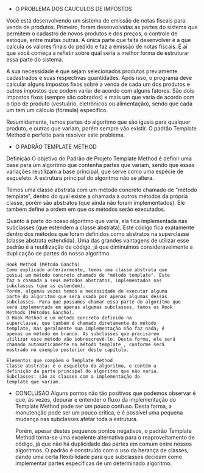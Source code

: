 * O PROBLEMA DOS CAUCULOS DE IMPOSTOS

Você está desenvolvendo um sistema de emissão de notas
fiscais para venda de produtos. Primeiro, foram desenvolvidas as
partes do sistema que permitem o cadastro de novos produtos e
dos preços, o controle de estoque, entre muitas outras.
A única parte que falta desenvolver é a que calcula os valores
finais do pedido e faz a emissão de notas fiscais. É aí que você
começa a refletir sobre qual seria a melhor forma de estruturar essa
parte do sistema.

A sua necessidade é que sejam selecionados produtos
previamente cadastrados e suas respectivas quantidades. Após isso,
o programa deve calcular alguns impostos fixos sobre a venda de
cada um dos produtos e outros impostos que podem variar de
acordo com alguns fatores. São dois impostos fixos (sempre são
cobrados) e mais um que varia de acordo com o tipo de produto
(vestuário, eletrônicos ou alimentação), sendo que cada um tem
um cálculo (fórmula) específico.

Resumidamente, temos partes do algoritmo que são iguais para
qualquer produto, e outras que variam, porém sempre vão existir.
O padrão Template Method é perfeito para resolver este
problema.

* O PADRÃO TEMPLATE METHOD

Definição
O objetivo do Padrão de Projeto Template Method é definir
uma base para um algoritmo que contenha partes que variam,
sendo que essas variações reutilizam a base principal, que serve
como uma espécie de esqueleto. A estrutura principal do algoritmo
não se altera.

Temos uma classe abstrata com um método concreto chamado
de "método template", dentro do qual existe a chamada a outros
métodos da própria classe, porém são abstratos (que ainda não
foram implementados). Ele também define a ordem em que os
métodos serão executados.

Quanto à parte do nosso algoritmo que varia, ela fica
implementada nas subclasses (que estendem a classe abstrata). Este
código fica exatamente dentro dos métodos que foram definidos
como abstratos na superclasse (classe abstrata estendida).
Uma das grandes vantagens de utilizar esse padrão é a
reutilização de código, já que diminuímos consideravelmente a
duplicação de partes do nosso algoritmo.

```
Hook Method (Método Gancho)
Como explicado anteriormente, temos uma classe abstrata que
possui um método concreto chamado de "método template". Este
faz a chamada a seus métodos abstratos, implementados nas
subclasses (que as estendem).
Porém, algumas vezes temos a necessidade de executar alguma
parte do algoritmo que será usada por apenas algumas dessas
subclasses. Para que possamos chamar essa parte do algoritmo que
será implementada em apenas algumas subclasses, temos os Hook
Methods (Métodos Gancho).
O Hook Method é um método concreto definido na
superclasse, que também é chamado diretamente do método
template, mas geralmente sua implementação não faz nada; é
apenas um método em branco. As subclasses que precisarem
utilizar esse método vão sobrescrevê-lo. Desta forma, ele será
chamado automaticamente no método template , conforme será
mostrado no exemplo posterior deste capítulo.

Elementos que compõem o Template Method
Classe abstrata: é o esqueleto do algoritmo, e contém a
definição da parte principal do algoritmo que não varia.
Subclasses: são as classes com a implementação do
template que variam.
```

* CONCLUSAO
  Alguns pontos não tão positivos que podemos observar é que,
  às vezes, depurar e entender o fluxo da implementação do
  Template Method pode ser um pouco confuso. Desta forma, a
  manutenção pode ser um pouco crítica, e é possível uma pequena
  mudança nas subclasses afetar toda a estrutura.

  Porém, apesar destes pequenos pontos negativos, o padrão
  Template Method torna-se uma excelente alternativa para o
  reaproveitamento de código, já que não há duplicidade das partes
  em comum entre nossos algoritmos. O padrão é construído com o
  uso da herança de classes, dando uma certa flexibilidade para que
  subclasses decidam como implementar partes específicas de um
  determinado algoritmo.
